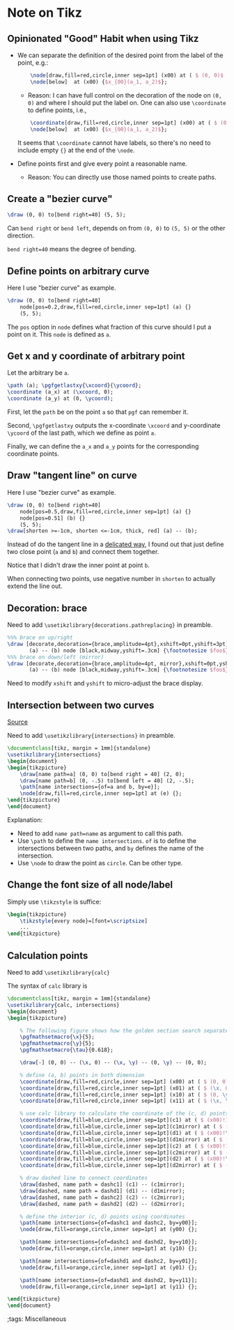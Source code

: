 # Note on Tikz

## Opinionated "Good" Habit when using Tikz

- We can separate the definition of the desired point from the label of the point, e.g.:

    ```tex
        \node[draw,fill=red,circle,inner sep=1pt] (x00) at ( $ (0, 0)$ ) {};
        \node[below]  at (x00) {$x_{00}(a_1, a_2)$};
    ```

    - Reason: I can have full control on the decoration of the node on `(0, 0)` and where I should put the label on.
        One can also use `\coordinate` to define points, i.e.,

    ```tex
        \coordinate[draw,fill=red,circle,inner sep=1pt] (x00) at ( $ (0, 0)$ );
        \node[below]  at (x00) {$x_{00}(a_1, a_2)$};
    ```

    It seems that `\coordinate` cannot have labels, so there's no need to include empty `{}` at the end of the `\node`.
- Define points first and give every point a reasonable name.
    - Reason: You can directly use those named points to create paths.


## Create a "bezier curve"

```tex
\draw (0, 0) to[bend right=40] (5, 5);
```

Can `bend right` or `bend left`, depends on from `(0, 0)` to `(5, 5)` or the other direction.

`bend right=40` means the degree of bending.

## Define points on arbitrary curve

Here I use "bezier curve" as example.

```tex
\draw (0, 0) to[bend right=40]
    node[pos=0.2,draw,fill=red,circle,inner sep=1pt] (a) {}
    (5, 5);
```

The `pos` option in `node` defines what fraction of this curve should I put a point on it.
This `node` is defined as `a`.

## Get x and y coordinate of arbitrary point

Let the arbitrary be `a`.

```tex
\path (a); \pgfgetlastxy{\xcoord}{\ycoord};
\coordinate (a_x) at (\xcoord, 0);
\coordinate (a_y) at (0, \ycoord);
```

First, let the `path` be on the point `a` so that `pgf` can remember it.

Second, `\pgfgetlastxy` outputs the x-coordinate `\xcoord` and y-coordinate `\ycoord` of the last path, which we define as point `a`.

Finally, we can define the `a_x` and `a_y` points for the corresponding coordinate points.

## Draw "tangent line" on curve

Here I use "bezier curve" as example.

```tex
\draw (0, 0) to[bend right=40]
    node[pos=0.5,draw,fill=red,circle,inner sep=1pt] (a) {}
    node[pos=0.51] (b) {}
    (5, 5);
\draw[shorten >=-1cm, shorten <=-1cm, thick, red] (a) -- (b);
```

Instead of do the tangent line in a [delicated way](https://tex.stackexchange.com/a/25940), I found out that just define two close point (`a` and `b`) and connect them together.

Notice that I didn't draw the inner point at point `b`.

When connecting two points, use negative number in `shorten` to actually extend the line out.

## Decoration: brace

Need to add `\usetikzlibrary{decorations.pathreplacing}` in preamble.

```tex
%%% brace on up/right
\draw [decorate,decoration={brace,amplitude=4pt},xshift=0pt,yshift=3pt]
       (a) -- (b) node [black,midway,yshift=.3cm] {\footnotesize $foo$};
%%% brace on down/left (mirror)
\draw [decorate,decoration={brace,amplitude=4pt, mirror},xshift=0pt,yshift=3pt]
       (a) -- (b) node [black,midway,yshift=.3cm] {\footnotesize $foo$};
```

Need to modify `xshift` and `yshift` to micro-adjust the brace display.

## Intersection between two curves

[Source](https://tex.stackexchange.com/a/531279)

Need to add `\usetikzlibrary{intersections}` in preamble.

```tex
\documentclass[tikz, margin = 1mm]{standalone}
\usetikzlibrary{intersections}
\begin{document}
\begin{tikzpicture}
    \draw[name path=a] (0, 0) to[bend right = 40] (2, 0);
    \draw[name path=b] (0, -.5) to[bend left = 40] (2, -.5);
    \path[name intersections={of=a and b, by=e}];
    \node[draw,fill=red,circle,inner sep=1pt] at (e) {};
\end{tikzpicture}
\end{document}
```

Explanation:

- Need to add `name path=name` as argument to call this path.
- Use `\path` to define the `name intersections`. `of` is to define the intersections between two paths, and `by` defines the name of the intersection.
- Use `\node` to draw the point as `circle`. Can be other type.

## Change the font size of all node/label

Simply use `\tikzstyle` is suffice:

```tex
\begin{tikzpicture}
    \tikzstyle{every node}=[font=\scriptsize]
    ...
\end{tikzpicture}
```

## Calculation points

Need to add `\usetikzlibrary{calc}`

The syntax of `calc` library is

```tex
\documentclass[tikz, margin = 1mm]{standalone}
\usetikzlibrary{calc, intersections}
\begin{document}
\begin{tikzpicture}

    % The following figure shows how the golden section search separate the 2-D space.
    \pgfmathsetmacro{\x}{5};
    \pgfmathsetmacro{\y}{5};
    \pgfmathsetmacro{\tau}{0.618};

    \draw[-] (0, 0) -- (\x, 0) -- (\x, \y) -- (0, \y) -- (0, 0);

    % define (a, b) points in both dimension
    \coordinate[draw,fill=red,circle,inner sep=1pt] (x00) at ( $ (0, 0)$ );
    \coordinate[draw,fill=red,circle,inner sep=1pt] (x01) at ( $ (\x, 0) $ );
    \coordinate[draw,fill=red,circle,inner sep=1pt] (x10) at ( $ (0, \y)$ );
    \coordinate[draw,fill=red,circle,inner sep=1pt] (x11) at ( $ (\x, \y) $ );

    % use calc library to calculate the coordinate of the (c, d) points in both dimension
    \coordinate[draw,fill=blue,circle,inner sep=1pt](c1) at ( $ (x00)!1-\tau!(x01) $ );
    \coordinate[draw,fill=blue,circle,inner sep=1pt](c1mirror) at ( $ (x10)!1-\tau!(x11) $ );
    \coordinate[draw,fill=blue,circle,inner sep=1pt](d1) at ( $ (x00)!\tau!(x01) $ );
    \coordinate[draw,fill=blue,circle,inner sep=1pt](d1mirror) at ( $ (x10)!\tau!(x11) $ );
    \coordinate[draw,fill=blue,circle,inner sep=1pt](c2) at ( $ (x00)!1-\tau!(x10) $ );
    \coordinate[draw,fill=blue,circle,inner sep=1pt](c2mirror) at ( $ (x01)!1-\tau!(x11) $ );
    \coordinate[draw,fill=blue,circle,inner sep=1pt](d2) at ( $ (x00)!\tau!(x10) $ );
    \coordinate[draw,fill=blue,circle,inner sep=1pt](d2mirror) at ( $ (x01)!\tau!(x11) $ );

    % draw dashed line to connect coordinates
    \draw[dashed, name path = dashc1] (c1) -- (c1mirror);
    \draw[dashed, name path = dashd1] (d1) -- (d1mirror);
    \draw[dashed, name path = dashc2] (c2) -- (c2mirror);
    \draw[dashed, name path = dashd2] (d2) -- (d2mirror);

    % define the interior (c, d) points using coordinates
    \path[name intersections={of=dashc1 and dashc2, by=y00}];
    \node[draw,fill=orange,circle,inner sep=1pt] at (y00) {};

    \path[name intersections={of=dashc1 and dashd2, by=y10}];
    \node[draw,fill=orange,circle,inner sep=1pt] at (y10) {};

    \path[name intersections={of=dashd1 and dashc2, by=y01}];
    \node[draw,fill=orange,circle,inner sep=1pt] at (y01) {};

    \path[name intersections={of=dashd1 and dashd2, by=y11}];
    \node[draw,fill=orange,circle,inner sep=1pt] at (y11) {};

\end{tikzpicture}
\end{document}
```


;tags: Miscellaneous

